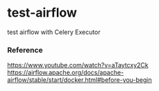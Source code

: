 # test-airflow
test airflow with Celery Executor


### Reference
https://www.youtube.com/watch?v=aTaytcxy2Ck
https://airflow.apache.org/docs/apache-airflow/stable/start/docker.html#before-you-begin
